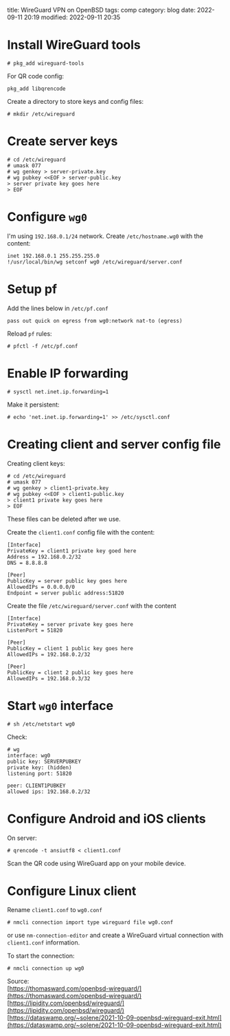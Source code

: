 title: WireGuard VPN on OpenBSD
tags: comp
category: blog
date: 2022-09-11 20:19
modified: 2022-09-11 20:35

# Install WireGuard tools

    # pkg_add wireguard-tools

For QR code config:

    pkg_add libqrencode

Create a directory to store keys and config files:

    # mkdir /etc/wireguard

# Create server keys

    # cd /etc/wireguard
    # umask 077
    # wg genkey > server-private.key
    # wg pubkey <<EOF > server-public.key
    > server private key goes here
    > EOF

# Configure `wg0`

I'm using `192.168.0.1/24` network.
Create `/etc/hostname.wg0` with the content:

    inet 192.168.0.1 255.255.255.0
    !/usr/local/bin/wg setconf wg0 /etc/wireguard/server.conf

# Setup pf

Add the lines below in `/etc/pf.conf`

    pass out quick on egress from wg0:network nat-to (egress)

Reload `pf` rules:

    # pfctl -f /etc/pf.conf

# Enable IP forwarding

    # sysctl net.inet.ip.forwarding=1

Make it persistent:

    # echo 'net.inet.ip.forwarding=1' >> /etc/sysctl.conf

# Creating client and server config file

Creating client keys:

    # cd /etc/wireguard
    # umask 077
    # wg genkey > client1-private.key
    # wg pubkey <<EOF > client1-public.key
    > client1 private key goes here
    > EOF

These files can be deleted after we use.

Create the `client1.conf` config file with the content:

    [Interface]
    PrivateKey = client1 private key goed here
    Address = 192.168.0.2/32
    DNS = 8.8.8.8

    [Peer]
    PublicKey = server public key goes here
    AllowedIPs = 0.0.0.0/0
    Endpoint = server public address:51820

Create the file `/etc/wireguard/server.conf` with the content

    [Interface]
    PrivateKey = server private key goes here
    ListenPort = 51820

    [Peer]
    PublicKey = client 1 public key goes here
    AllowedIPs = 192.168.0.2/32

    [Peer]
    PublicKey = client 2 public key goes here
    AllowedIPs = 192.168.0.3/32

# Start `wg0` interface

    # sh /etc/netstart wg0

Check:

    # wg
    interface: wg0
    public key: SERVERPUBKEY
    private key: (hidden)
    listening port: 51820

    peer: CLIENT1PUBKEY
    allowed ips: 192.168.0.2/32

# Configure Android and iOS clients

On server:

    # qrencode -t ansiutf8 < client1.conf

Scan the QR code using WireGuard app on your mobile device.

# Configure Linux client

Rename `client1.conf` to `wg0.conf`

    # nmcli connection import type wireguard file wg0.conf

or use `nm-connection-editor` and create a WireGuard virtual connection with
`client1.conf` information.

To start the connection:

    # nmcli connection up wg0

Source:  
[https://thomasward.com/openbsd-wireguard/](https://thomasward.com/openbsd-wireguard/)  
[https://lipidity.com/openbsd/wireguard/](https://lipidity.com/openbsd/wireguard/)  
[https://dataswamp.org/~solene/2021-10-09-openbsd-wireguard-exit.html](https://dataswamp.org/~solene/2021-10-09-openbsd-wireguard-exit.html)
